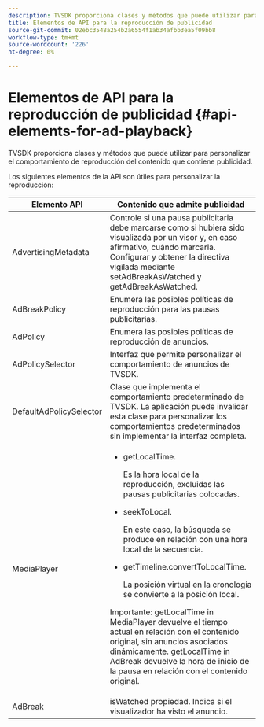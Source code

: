 ```yaml
---
description: TVSDK proporciona clases y métodos que puede utilizar para personalizar el comportamiento de reproducción del contenido que contiene publicidad.
title: Elementos de API para la reproducción de publicidad
source-git-commit: 02ebc3548a254b2a6554f1ab34afbb3ea5f09bb8
workflow-type: tm+mt
source-wordcount: '226'
ht-degree: 0%

---
```


# Elementos de API para la reproducción de publicidad {#api-elements-for-ad-playback}

TVSDK proporciona clases y métodos que puede utilizar para personalizar el comportamiento de reproducción del contenido que contiene publicidad.

Los siguientes elementos de la API son útiles para personalizar la reproducción:

<table id="table_B07E373B9D2B425AB36466B1D42411AD"> 
 <thead> 
  <tr> 
   <th colname="col1" class="entry"> Elemento API </th> 
   <th colname="col2" class="entry"> Contenido que admite publicidad </th> 
  </tr> 
 </thead>
 <tbody> 
  <tr> 
   <td colname="col1"><span class="codeph"> AdvertisingMetadata</span> </td> 
   <td colname="col2">Controle si una pausa publicitaria debe marcarse como si hubiera sido visualizada por un visor y, en caso afirmativo, cuándo marcarla. Configurar y obtener la directiva vigilada mediante <span class="codeph"> setAdBreakAsWatched</span> y <span class="codeph"> getAdBreakAsWatched</span>. </td> 
  </tr> 
  <tr> 
   <td colname="col1"><span class="codeph"> AdBreakPolicy</span> </td> 
   <td colname="col2"> Enumera las posibles políticas de reproducción para las pausas publicitarias. </td> 
  </tr> 
  <tr> 
   <td colname="col1"><span class="codeph"> AdPolicy</span> </td> 
   <td colname="col2"> Enumera las posibles políticas de reproducción de anuncios. </td> 
  </tr> 
  <tr> 
   <td colname="col1"><span class="codeph"> AdPolicySelector</span> </td> 
   <td colname="col2"> Interfaz que permite personalizar el comportamiento de anuncios de TVSDK. </td> 
  </tr> 
  <tr> 
   <td colname="col1"><span class="codeph"> DefaultAdPolicySelector</span> </td> 
   <td colname="col2"> Clase que implementa el comportamiento predeterminado de TVSDK. La aplicación puede invalidar esta clase para personalizar los comportamientos predeterminados sin implementar la interfaz completa. </td> 
  </tr> 
  <tr> 
   <td colname="col1"><span class="codeph"> MediaPlayer</span> </td> 
   <td colname="col2"> 
    <ul id="ul_37700A741403448A8760FDDA68B099AA"> 
     <li id="li_B465170D449E49489C5924572BEEB4A5"><span class="codeph"> getLocalTime</span>. <p>Es la hora local de la reproducción, excluidas las pausas publicitarias colocadas. </p> </li> 
     <li id="li_D9D68CF428904BB2B84E1BCE828A90DC"><span class="codeph"> seekToLocal</span>. <p>En este caso, la búsqueda se produce en relación con una hora local de la secuencia. </p> </li> 
     <li id="li_9DBCA75537DC4824AA66B53A3FA28812"><span class="codeph"> getTimeline.convertToLocalTime</span>. <p>La posición virtual en la cronología se convierte a la posición local. </p> </li> 
    </ul> <p>Importante:  <span class="codeph"> getLocalTime</span> in <span class="codeph"> MediaPlayer</span> devuelve el tiempo actual en relación con el contenido original, sin anuncios asociados dinámicamente. <span class="codeph"> getLocalTime</span> in <span class="codeph"> AdBreak</span> devuelve la hora de inicio de la pausa en relación con el contenido original. </p> </td> 
  </tr> 
  <tr> 
   <td colname="col1"><span class="codeph"> AdBreak</span> </td> 
   <td colname="col2"><span class="codeph"> isWatched</span> propiedad. Indica si el visualizador ha visto el anuncio. </td> 
  </tr> 
 </tbody> 
</table>
